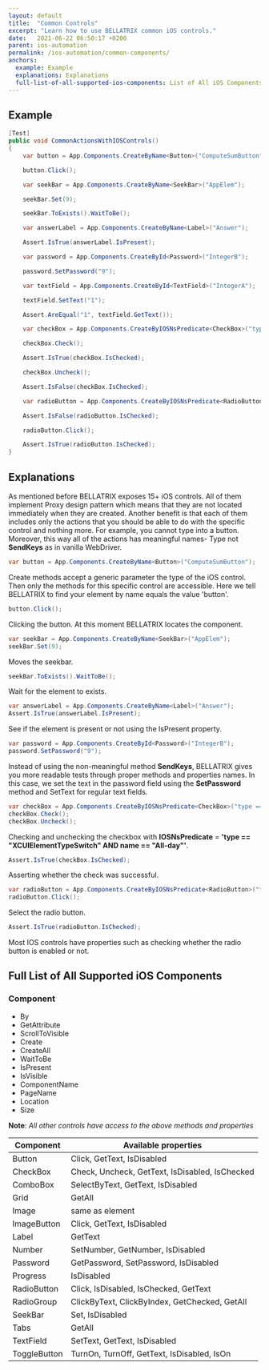 ```yaml
---
layout: default
title:  "Common Controls"
excerpt: "Learn how to use BELLATRIX common iOS controls."
date:   2021-06-22 06:50:17 +0200
parent: ios-automation
permalink: /ios-automation/common-components/
anchors:
  example: Example
  explanations: Explanations
  full-list-of-all-supported-ios-components: List of All iOS Components
---
```

Example
-------
```csharp
[Test]
public void CommonActionsWithIOSControls()
{
    var button = App.Components.CreateByName<Button>("ComputeSumButton");

    button.Click();

    var seekBar = App.Components.CreateByName<SeekBar>("AppElem");

    seekBar.Set(9);

    seekBar.ToExists().WaitToBe();

    var answerLabel = App.Components.CreateByName<Label>("Answer");

    Assert.IsTrue(answerLabel.IsPresent);

    var password = App.Components.CreateById<Password>("IntegerB");

    password.SetPassword("9");

    var textField = App.Components.CreateById<TextField>("IntegerA");

    textField.SetText("1");

    Assert.AreEqual("1", textField.GetText());

    var checkBox = App.Components.CreateByIOSNsPredicate<CheckBox>("type == \"XCUIElementTypeSwitch\" AND name == \"All-day\"");

    checkBox.Check();

    Assert.IsTrue(checkBox.IsChecked);

    checkBox.Uncheck();

    Assert.IsFalse(checkBox.IsChecked);

    var radioButton = App.Components.CreateByIOSNsPredicate<RadioButton>("type == \"XCUIElementTypeSwitch\" AND name == \"All-day\"");

    Assert.IsFalse(radioButton.IsChecked);

    radioButton.Click();

    Assert.IsTrue(radioButton.IsChecked);
}
```

Explanations
------------
As mentioned before BELLATRIX exposes 15+ iOS controls. All of them implement Proxy design pattern which means that they are not located immediately when they are created. Another benefit is that each of them includes only the actions that you should be able to do with the specific control and nothing more. For example, you cannot type into a button. Moreover, this way all of the actions has meaningful names- Type not **SendKeys** as in vanilla WebDriver.
```csharp
var button = App.Components.CreateByName<Button>("ComputeSumButton");
```
Create methods accept a generic parameter the type of the iOS control. Then only the methods for this specific control are accessible. Here we tell BELLATRIX to find your element by name equals the value 'button'.
```csharp
button.Click();
```
Clicking the button. At this moment BELLATRIX locates the component.
```csharp
var seekBar = App.Components.CreateByName<SeekBar>("AppElem");
seekBar.Set(9);
```
Moves the seekbar.
```csharp
seekBar.ToExists().WaitToBe();
```
Wait for the element to exists.
```csharp
var answerLabel = App.Components.CreateByName<Label>("Answer");
Assert.IsTrue(answerLabel.IsPresent);
```
See if the element is present or not using the IsPresent property.
```csharp
var password = App.Components.CreateById<Password>("IntegerB");
password.SetPassword("9");
```
Instead of using the non-meaningful method **SendKeys**, BELLATRIX gives you more readable tests through proper methods and properties names. In this case, we set the text in the password field using the **SetPassword** method and SetText for regular text fields.
```csharp
var checkBox = App.Components.CreateByIOSNsPredicate<CheckBox>("type == \"XCUIElementTypeSwitch\" AND name == \"All-day\"");
checkBox.Check();
checkBox.Uncheck();
```
Checking and unchecking the checkbox with **IOSNsPredicate** = **'type == \"XCUIElementTypeSwitch\" AND name == \"All-day\"'**.
```csharp
Assert.IsTrue(checkBox.IsChecked);
```
Asserting whether the check was successful.
```csharp
var radioButton = App.Components.CreateByIOSNsPredicate<RadioButton>("type == \"XCUIElementTypeSwitch\" AND name == \"All-day\"");
radioButton.Click();
```
Select the radio button.
```csharp
Assert.IsTrue(radioButton.IsChecked);
```
Most IOS controls have properties such as checking whether the radio button is enabled or not.

Full List of All Supported iOS Components
---------------------------------------
### Component ###
- By
- GetAttribute
- ScrollToVisible
- Create
- CreateAll
- WaitToBe
- IsPresent
- IsVisible
- ComponentName
- PageName
- Location
- Size

**Note**: *All other controls have access to the above methods and properties*

Component | Available properties
------------ | -------------
Button | Click, GetText, IsDisabled
CheckBox | Check, Uncheck, GetText, IsDisabled, IsChecked
ComboBox | SelectByText, GetText, IsDisabled
Grid<TComponent> | GetAll
Image | same as element
ImageButton | Click, GetText, IsDisabled
Label | GetText
Number | SetNumber, GetNumber, IsDisabled
Password | GetPassword, SetPassword, IsDisabled
Progress | IsDisabled
RadioButton | Click, IsDisabled, IsChecked, GetText
RadioGroup | ClickByText, ClickByIndex, GetChecked, GetAll
SeekBar | Set, IsDisabled
Tabs<TComponent> | GetAll
TextField | SetText, GetText, IsDisabled
ToggleButton | TurnOn, TurnOff, GetText, IsDisabled, IsOn